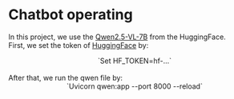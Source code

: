 # Chatbot operating

In this project, we use the [Qwen2.5-VL-7B](https://huggingface.co/collections/Qwen/qwen25-vl-6795ffac22b334a837c0f9a5) from the HuggingFace. 
<br>
First, we set the token of [HuggingFace](https://huggingface.co/docs/hub/security-tokens) by:
<br>
<div align=center> `Set HF_TOKEN=hf-...` </div>
<br>
After that, we run the qwen file by:
<br>
<div align=center> `Uvicorn qwen:app --port 8000 --reload` </div>
